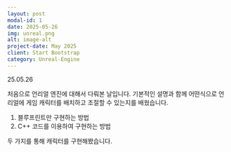 ```yaml
---
layout: post
modal-id: 1
date: 2025-05-26
img: unreal.png
alt: image-alt
project-date: May 2025
client: Start Bootstrap
category: Unreal-Engine
---
```



25.05.26

처음으로 언리얼 엔진에 대해서 다뤄본 날입니다. 
기본적인 설명과 함께 어떤식으로 언리얼에 게임 캐릭터를 배치하고 조절할 수 있는지를 배웠습니다.
1. 블루프린트만 구현하는 방법
2. C++ 코드를 이용하여 구현하는 방법

두 가지를 통해 캐릭터를 구현해봤습니다.
